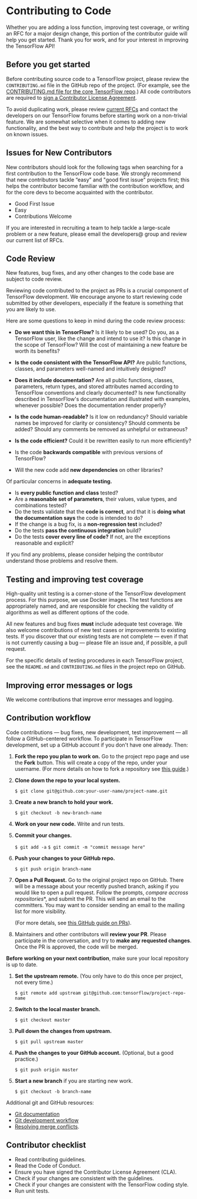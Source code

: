 # Contributing to Code

Whether you are adding a loss function, improving test coverage, or writing an RFC for a major design change, this portion of the contributor guide will help you get started. Thank you for work, and for your interest in improving the TensorFlow API!

## Before you get started

Before contributing source code to a TensorFlow project, please review the `CONTRIBUTING.md` file in the GitHub repo of the project. (For example, see the [CONTRIBUTING.md file for the core TensorFlow repo](https://github.com/tensorflow/tensorflow/blob/master/CONTRIBUTING.md).) All code contributors are required to [sign a Contributor License Agreement](https://cla.developers.google.com/clas).

To avoid duplicating work, please review [current RFCs](https://github.com/tensorflow/community/tree/master/rfcs) and contact the developers on our TensorFlow forums before starting work on a non-trivial feature. We are somewhat selective when it comes to adding new functionality, and the best way to contribute and help the project is to work on known issues. 

## Issues for New Contributors
New contributors should look for the following tags when searching for a first contribution to the TensorFlow code base. We strongly recommend that new contributors tackle “easy” and "good first issue" projects first; this helps the contributor become familiar with the contribution workflow, and for the core devs to become acquainted with the contributor.

- Good First Issue
- Easy
- Contributions Welcome

If you are interested in recruiting a team to help tackle a large-scale problem or a new feature, please email the developers@ group and review our current list of RFCs. 

## Code Review

New features, bug fixes, and any other changes to the code base are subject to code review.

Reviewing code contributed to the project as PRs is a crucial component of TensorFlow development. We encourage anyone to start reviewing code submitted by other developers, especially if the feature is something that you are likely to use.

Here are some questions to keep in mind during the code review process:

*   **Do we want this in TensorFlow?** Is it likely to be used? Do you, as a TensorFlow user, like the change and intend to use it? Is this change in the scope of TensorFlow? Will the cost of maintaining a new feature be worth its benefits?
*   **Is the code consistent with the TensorFlow API?** Are public functions, classes, and parameters well-named and intuitively designed?
*   **Does it include documentation?** Are all public functions, classes, parameters, return types, and stored attributes named according to TensorFlow conventions and clearly documented? Is new functionality described in TensorFlow's documentation and illustrated with examples, whenever possible? Does the documentation render properly?

*   **Is the code human-readable?** Is it low on redundancy? Should variable names be improved for clarity or consistency? Should comments be added? Should any comments be removed as unhelpful or extraneous?
*   **Is the code efficient?** Could it be rewritten easily to run more efficiently?
*   Is the code **backwards compatible** with previous versions of TensorFlow?
*   Will the new code add **new dependencies** on other libraries?

Of particular concerns in **adequate testing.**   

*   Is **every public function and class** tested? 
*   Are a **reasonable set of parameters**, their values, value types, and combinations tested? 
*   Do the tests validate that the **code is correct**, and that it is **doing what the documentation says** the code is intended to do?
*   If the change is a bug fix, is a **non-regression test** included?
*   Do the tests **pass the continuous integration** build?
*   Do the tests **cover every line of code?** If not, are the exceptions reasonable and explicit?

If you find any problems, please consider helping the contributor understand those problems and resolve them. 

## Testing and improving test coverage

High-quality unit testing is a corner-stone of the TensorFlow development process. For this purpose, we use Docker images. The test functions are appropriately named, and are responsible for checking the validity of algorithms as well as different options of the code.

All new features and bug fixes **must** include adequate test coverage. We also welcome contributions of new test cases or improvements to existing tests. If you discover that our existing tests are not complete — even if that is not currently causing a bug — please file an issue and, if possible, a pull request.

For the specific details of testing procedures in each TensorFlow project, see the `README.md` and `CONTRIBUTING.md` files in the project repo on GitHub.

## Improving error messages or logs

We welcome contributions that improve error messages and logging. 

## Contribution workflow

Code contributions — bug fixes, new development, test improvement — all follow a GitHub-centered workflow. To participate in TensorFlow development, set up a GitHub account if you don't have one already. Then:

1.  **Fork the repo you plan to work on.** Go to the project repo page and use the **Fork** button. This will create a copy of the repo, under your username. (For more details on how to fork a repository see [this guide](https://help.github.com/articles/fork-a-repo/).)

2.  **Clone down the repo to your local system.** 

    `$ git clone git@github.com:your-user-name/project-name.git`

3.  **Create a new branch to hold your work.**

    `$ git checkout -b new-branch-name`

4.  **Work on your new code.** Write and run tests.

5.  **Commit your changes.**

    `$ git add -a`
    `$ git commit -m "commit message here"`

6.  **Push your changes to your GitHub repo.**

    `$ git push origin branch-name`

7.  **Open a Pull Request.** Go to the original project repo on GitHub. There will be a message about your recently pushed branch, asking if you would like to open a pull request. Follow the prompts, *compare accross repositories**, and submit the PR. This will send an email to the committers. You may want to consider sending an email to the mailing list for more visibility.

    (For more detals, see [this GitHub guide on PRs](https://help.github.com/articles/creating-a-pull-request-from-a-fork)). 

8.  Maintainers and other contributors will **review your PR**. Please participate in the conversation, and try to **make any requested changes**. Once the PR is approved, the code will be merged.

**Before working on your next contribution**, make sure your local repository is up to date.

1. **Set the upstream remote.** (You only have to do this once per project, not every time.)

    `$ git remote add upstream git@github.com:tensorflow/project-repo-name`

2. **Switch to the local master branch.**

    `$ git checkout master`

3. **Pull down the changes from upstream.**

    `$ git pull upstream master`

4. **Push the changes to your GitHub account.** (Optional, but a good practice.)

    `$ git push origin master`

5. **Start a new branch** if you are starting new work.

    `$ git checkout -b branch-name`

Additional git and GitHub resources:

*   [Git documentation](https://git-scm.com/documentation)
*   [Git development workflow](https://docs.scipy.org/doc/numpy/dev/gitwash/development_workflow.html)
*   [Resolving merge conflicts](https://help.github.com/articles/resolving-a-merge-conflict-using-the-command-line/).


## Contributor checklist

*   Read contributing guidelines.
*   Read the Code of Conduct.
*   Ensure you have signed the Contributor License Agreement (CLA).
*   Check if your changes are consistent with the guidelines.
*   Check if your changes are consistent with the TensorFlow coding style.
*   Run unit tests.

